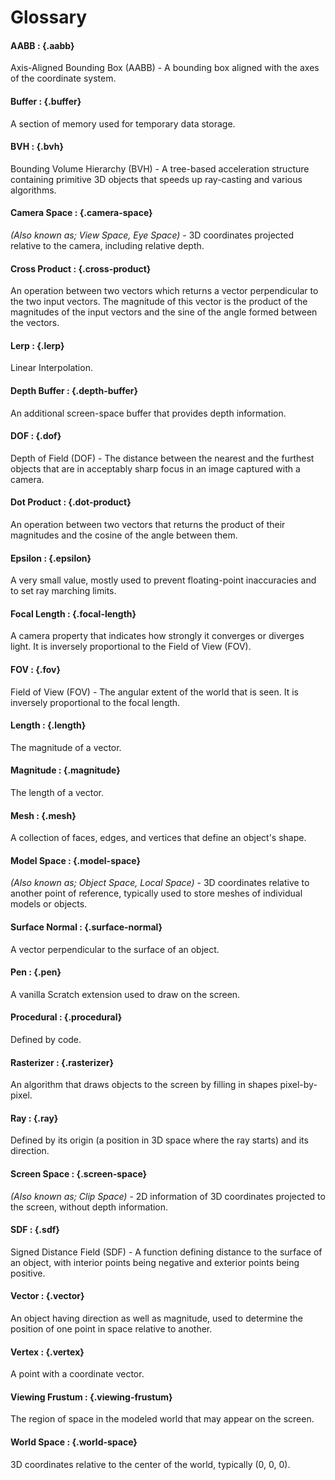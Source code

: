# Glossary

#### AABB : {.aabb}
Axis-Aligned Bounding Box (AABB) - A bounding box aligned with the axes of the coordinate system.

#### Buffer : {.buffer}
A section of memory used for temporary data storage.

#### BVH : {.bvh}
Bounding Volume Hierarchy (BVH) - A tree-based acceleration structure containing primitive 3D objects that speeds up ray-casting and various algorithms.

#### Camera Space : {.camera-space}
*(Also known as; View Space, Eye Space)* - 3D coordinates projected relative to the camera, including relative depth.

#### Cross Product : {.cross-product}
An operation between two vectors which returns a vector perpendicular to the two input vectors. The magnitude of this vector is the product of the magnitudes of the input vectors and the sine of the angle formed between the vectors. 

#### Lerp : {.lerp}
Linear Interpolation.

#### Depth Buffer : {.depth-buffer}
An additional screen-space buffer that provides depth information.

#### DOF : {.dof}
Depth of Field (DOF) - The distance between the nearest and the furthest objects that are in acceptably sharp focus in an image captured with a camera.

#### Dot Product : {.dot-product}
An operation between two vectors that returns the product of their magnitudes and the cosine of the angle between them.

#### Epsilon : {.epsilon}
A very small value, mostly used to prevent floating-point inaccuracies and to set ray marching limits.

#### Focal Length : {.focal-length}
A camera property that indicates how strongly it converges or diverges light. It is inversely proportional to the Field of View (FOV).

#### FOV : {.fov}
Field of View (FOV) - The angular extent of the world that is seen. It is inversely proportional to the focal length.

#### Length : {.length}
The magnitude of a vector.

#### Magnitude : {.magnitude}
The length of a vector.

#### Mesh : {.mesh}
A collection of faces, edges, and vertices that define an object's shape.

#### Model Space : {.model-space}
*(Also known as; Object Space, Local Space)* - 3D coordinates relative to another point of reference, typically used to store meshes of individual models or objects.

#### Surface Normal : {.surface-normal}
A vector perpendicular to the surface of an object.

#### Pen : {.pen}
A vanilla Scratch extension used to draw on the screen.

#### Procedural : {.procedural}
Defined by code.

#### Rasterizer : {.rasterizer}
An algorithm that draws objects to the screen by filling in shapes pixel-by-pixel.

#### Ray : {.ray}
Defined by its origin (a position in 3D space where the ray starts) and its direction.

#### Screen Space : {.screen-space}
*(Also known as; Clip Space)* - 2D information of 3D coordinates projected to the screen, without depth information.

#### SDF : {.sdf}
Signed Distance Field (SDF) - A function defining distance to the surface of an object, with interior points being negative and exterior points being positive.

#### Vector : {.vector}
An object having direction as well as magnitude, used to determine the position of one point in space relative to another.

#### Vertex : {.vertex}
A point with a coordinate vector.

#### Viewing Frustum : {.viewing-frustum}
The region of space in the modeled world that may appear on the screen.

#### World Space : {.world-space}
3D coordinates relative to the center of the world, typically (0, 0, 0).

